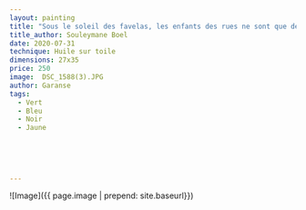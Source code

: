 ```yaml
---
layout: painting
title: "Sous le soleil des favelas, les enfants des rues ne sont que des ombres d’une société ayant eu toujours une peur bleue de ses reflets."         
title_author: Souleymane Boel 
date: 2020-07-31
technique: Huile sur toile
dimensions: 27x35
price: 250
image:  DSC_1588(3).JPG
author: Garanse
tags:
  - Vert
  - Bleu
  - Noir
  - Jaune
  
  
  
  
  
---
```

![Image]({{ page.image | prepend: site.baseurl}})


